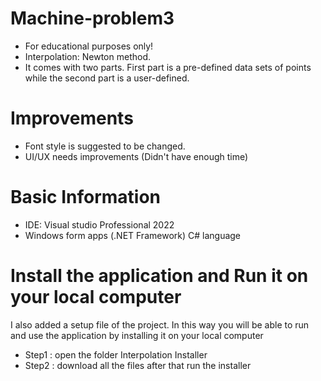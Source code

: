 # Machine-problem3
- For educational purposes only!
- Interpolation: Newton method.
- It comes with two parts. First part is a pre-defined data sets of points while the second part is a user-defined.

# Improvements
- Font style is suggested to be changed.
- UI/UX needs improvements (Didn't have enough time)

# Basic Information
- IDE: Visual studio Professional 2022
- Windows form apps (.NET Framework) C# language

# Install the application and Run it on your local computer
I also added a setup file of the project. In this way you will be able to run and use the application by installing it on your local computer
- Step1 : open the folder Interpolation Installer
- Step2 : download all the files after that run the installer
